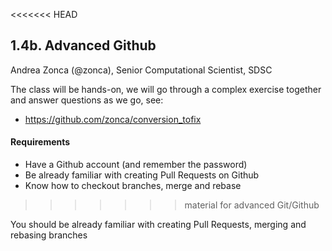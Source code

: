 <<<<<<< HEAD
## 1.4b. Advanced Github

Andrea Zonca (@zonca), Senior Computational Scientist, SDSC

The class will be hands-on, we will go through a complex exercise together and answer questions as we go, see:

* <https://github.com/zonca/conversion_tofix>

#### Requirements

* Have a Github account (and remember the password)
* Be already familiar with creating Pull Requests on Github
* Know how to checkout branches, merge and rebase
>>>>>>> material for advanced Git/Github

You should be already familiar with creating Pull Requests, merging and rebasing branches
